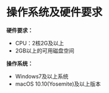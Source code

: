 # 操作系统及硬件要求

**硬件要求：**

* &#x20;CPU：2核2G及以上
* &#x20;2GB以上的可用磁盘空间

**操作系统：**

* &#x20;Windows7及以上系统
* &#x20;macOS 10.10(Yosemite)及以上版本
